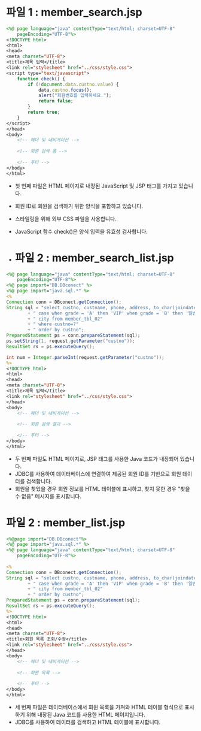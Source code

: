 # 파일 1 : member_search.jsp 

```jsp
<%@ page language="java" contentType="text/html; charset=UTF-8"
    pageEncoding="UTF-8"%>
<!DOCTYPE html>
<html>
<head>
<meta charset="UTF-8">
<title>제목 입력</title>
<link rel="stylesheet" href="../css/style.css">
<script type="text/javascript">
    function check() {
        if (!document.data.custno.value) {
            data.custno.focus();
            alert("회원번호를 입력하세요.");
            return false;
        }
        return true;
    }
</script>
</head>
<body>
    <!-- 헤더 및 내비게이션 -->
    
    <!-- 회원 검색 폼 -->
    
    <!-- 푸터 -->
</body>
</html>
```
* 첫 번째 파일은 HTML 페이지로 내장된 JavaScript 및 JSP 태그를 가지고 있습니다.
* 회원 ID로 회원을 검색하기 위한 양식을 포함하고 있습니다.
* 스타일링을 위해 외부 CSS 파일을 사용합니다.
* JavaScript 함수 check()은 양식 입력을 유효성 검사합니다.

* # 파일 2 : member_search_list.jsp 
```jsp
<%@ page language="java" contentType="text/html; charset=UTF-8"
    pageEncoding="UTF-8"%>
<%@ page import="DB.DBconect" %>
<%@ page import="java.sql.*" %>
<% 
Connection conn = DBconect.getConnection();
String sql = "select custno, custname, phone, address, to_char(joindate, 'yyyy-mm-dd') as joindate,"
        + " case when grade = 'A' then 'VIP' when grade = 'B' then '일반' else '직원' end as grade,"
        + " city from member_tbl_02"
        + " where custno=?"
        + " order by custno";
PreparedStatement ps = conn.prepareStatement(sql);
ps.setString(1, request.getParameter("custno"));
ResultSet rs = ps.executeQuery();

int num = Integer.parseInt(request.getParameter("custno"));
%>
<!DOCTYPE html>
<html>
<head>
<meta charset="UTF-8">
<title>제목 입력</title>
<link rel="stylesheet" href="../css/style.css">
</head>
<body>
    <!-- 헤더 및 내비게이션 -->
    
    <!-- 회원 검색 결과 -->
    
    <!-- 푸터 -->
</body>
</html>

```
* 두 번째 파일도 HTML 페이지로, JSP 태그를 사용한 Java 코드가 내장되어 있습니다.
* JDBC를 사용하여 데이터베이스에 연결하여 제공된 회원 ID를 기반으로 회원 데이터를 검색합니다.
* 회원을 찾았을 경우 회원 정보를 HTML 테이블에 표시하고, 찾지 못한 경우 "찾을 수 없음" 메시지를 표시합니다.

# 파일 2 : member_list.jsp
```jsp
<%@page import="DB.DBconect"%>
<%@ page import="java.sql.*" %>
<%@ page language="java" contentType="text/html; charset=UTF-8"
    pageEncoding="UTF-8"%>
    
<%
Connection conn = DBconect.getConnection();
String sql = "select custno, custname, phone, address, to_char(joindate, 'yyyy-mm-dd') as joindate,"
        + " case when grade = 'A' then 'VIP' when grade = 'B' then '일반' else '직원' end as grade,"
        + " city from member_tbl_02"
        + " order by custno";
PreparedStatement ps = conn.prepareStatement(sql);
ResultSet rs = ps.executeQuery();
%>
<!DOCTYPE html>
<html>
<head>
<meta charset="UTF-8">
<title>회원 목록 조회/수정</title>
<link rel="stylesheet" href="../css/style.css">
</head>
<body>
    <!-- 헤더 및 내비게이션 -->
    
    <!-- 회원 목록 -->
    
    <!-- 푸터 -->
</body>
</html>
```
* 세 번째 파일은 데이터베이스에서 회원 목록을 가져와 HTML 테이블 형식으로 표시하기 위해 내장된 Java 코드를 사용한 HTML 페이지입니다.
* JDBC를 사용하여 데이터를 검색하고 HTML 테이블에 표시합니다.
